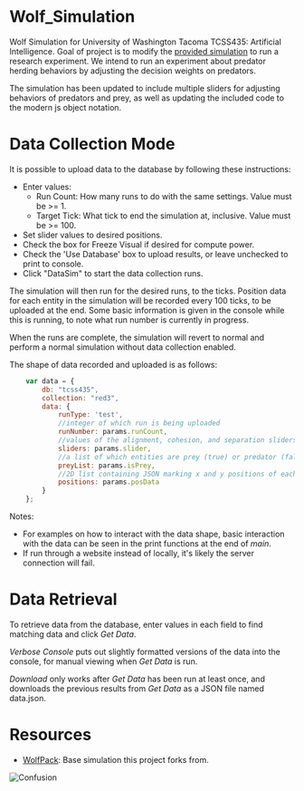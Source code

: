# Wolf_Simulation
Wolf Simulation for University of Washington Tacoma TCSS435: Artificial Intelligence. Goal of project is to modify the <a href="https://github.com/algorithm0r/WolfPack">provided simulation</a> to run a research experiment. We intend to run an experiment about predator herding behaviors by adjusting the decision weights on predators.

The simulation has been updated to include multiple sliders for adjusting behaviors of predators and prey, as well as updating the included code to the modern js object notation.

# Data Collection Mode
It is possible to upload data to the database by following these instructions:
* Enter values:
    * Run Count: How many runs to do with the same settings. Value must be >= 1.
    * Target Tick: What tick to end the simulation at, inclusive. Value must be >= 100.
* Set slider values to desired positions.
* Check the box for Freeze Visual if desired for compute power.
* Check the 'Use Database' box to upload results, or leave unchecked to print to console.
* Click "DataSim" to start the data collection runs.

The simulation will then run for the desired runs, to the ticks. Position data for each entity in the simulation will be recorded every 100 ticks, to be uploaded at the end. Some basic information is given in the console while this is running, to note what run number is currently in progress.

When the runs are complete, the simulation will revert to normal and perform a normal simulation without data collection enabled.

The shape of data recorded and uploaded is as follows:
```js
    var data = {
        db: "tcss435",
        collection: "red3",
        data: {
            runType: 'test',
            //integer of which run is being uploaded
            runNumber: params.runCount,
            //values of the alignment, cohesion, and separation sliders
            sliders: params.slider,
            //a list of which entities are prey (true) or predator (false)
            preyList: params.isPrey,
            //2D list containing JSON marking x and y positions of each entity
            positions: params.posData
        }
    };
```

Notes:
* For examples on how to interact with the data shape, basic interaction with the data can be seen in the print functions at the end of *main*.
* If run through a website instead of locally, it's likely the server connection will fail.

# Data Retrieval
To retrieve data from the database, enter values in each field to find matching data and click *Get Data*.

*Verbose Console* puts out slightly formatted versions of the data into the console, for manual viewing when *Get Data* is run.

*Download* only works after *Get Data* has been run at least once, and downloads the previous results from *Get Data* as a JSON file named data.json.

# Resources
* <a href="https://github.com/algorithm0r/WolfPack">WolfPack</a>: Base simulation this project forks from.

<img src="https://github.com/cat-milk/Anime-Girls-Holding-Programming-Books/blob/master/Javascript/Doma_Umaru_Java_Script_The_Good_Parts.png?raw=true" alt="Confusion">